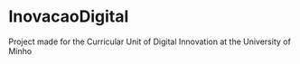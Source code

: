 # InovacaoDigital
Project made for the Curricular Unit of Digital Innovation at the University of Minho
